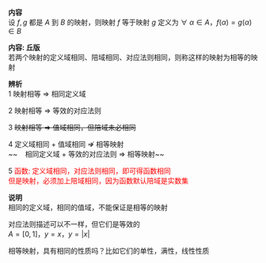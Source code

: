 **内容**  
设 $f,g$ 都是 $A$ 到 $B$ 的映射，则映射 $f$ 等于映射 $g$ 定义为 $\forall\ \alpha\in A，f(\alpha)=g(\alpha)\in B$  
  
**内容: 丘版**  
若两个映射的定义域相同、陪域相同、对应法则相同，则称这样的映射为相等的映射  
  
**辨析**  
1 映射相等 $\Rightarrow$ 相同定义域  
  
2 映射相等 $\Rightarrow$ 等效的对应法则  
  
3 ~~映射相等 $\Rightarrow$ 值域相同，但陪域未必相同~~  
  
4 定义域相同 $+$ 值域相同 $\not\Rightarrow$ 相等映射  
~~ $\enspace$ 相同定义域 $+$ 等效的对应法则 $\Rightarrow$ 相等映射~~  
  
5 <font color=red>函数: 定义域相同，对应法则相同，即可得函数相同</font>  
<font color=red>但是映射，必须加上陪域相同，因为函数默认陪域是实数集</font>  
  
**说明**  
相同的定义域，相同的值域，不能保证是相等的映射  
  
对应法则描述可以不一样，但它们是等效的  
$A=[0,1]，y=x，y=|x|$  
  
相等映射，具有相同的性质吗？比如它们的单性，满性，线性性质  
